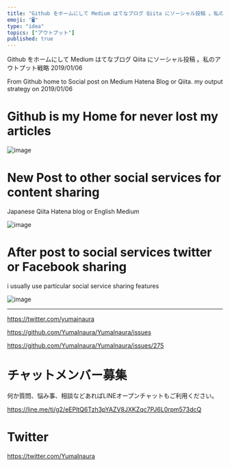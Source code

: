 ```yaml
---
title: "Github をホームにして Medium はてなブログ Qiita にソーシャル投稿 。私のアウトプット戦略 2019/01/06"
emoji: "🖥"
type: "idea"
topics: ["アウトプット"]
published: true
---
```


Github をホームにして Medium はてなブログ Qiita にソーシャル投稿 。私のアウトプット戦略 2019/01/06

From Github home to Social post on Medium Hatena Blog or Qiita. my output strategy on 2019/01/06

# Github is my Home for never lost my articles

![image](https://user-images.githubusercontent.com/13635059/50732665-b9338600-11c2-11e9-9aee-135e2af4b56a.png)

# New Post to other social services for content sharing

Japanese Qiita Hatena blog or English Medium

![image](https://user-images.githubusercontent.com/13635059/50732677-e718ca80-11c2-11e9-889c-5dd329c58e43.png)

# After post to social services twitter or Facebook sharing

i usually use particular social service sharing features

![image](https://user-images.githubusercontent.com/13635059/50732682-fdbf2180-11c2-11e9-85c1-eb9d017ce8ae.png)

---

https://twitter.com/yumainaura

https://github.com/YumaInaura/YumaInaura/issues

https://github.com/YumaInaura/YumaInaura/issues/275








<!-- Update From Qiita API -->

# チャットメンバー募集


何か質問、悩み事、相談などあればLINEオープンチャットもご利用ください。

https://line.me/ti/g2/eEPltQ6Tzh3pYAZV8JXKZqc7PJ6L0rpm573dcQ





# Twitter


https://twitter.com/YumaInaura


<!-- Update From Qiita API -->


